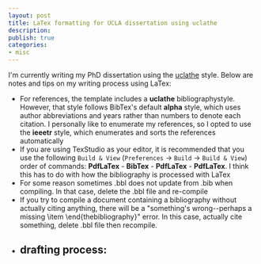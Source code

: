 ```yaml
---
layout: post
title: LaTex formatting for UCLA dissertation using uclathe 
description: 
publish: true
categories: 
- misc
---
```


I'm currently writing my PhD dissertation using the [uclathe](https://github.com/uclathes/uclathes) style. Below are notes and tips on my writing process using LaTex:

* For references, the template includes a **uclathe** bibliographystyle. However, that style follows BibTex's default **alpha** style, which uses author abbreviations and years rather than numbers to denote each citation. I personally like to enumerate my references, so I opted to use the **ieeetr** style, which enumerates and sorts the references automatically
* If you are using TexStudio as your editor, it is recommended that you use the following `Build & View` (`Preferences` -> `Build` -> `Build & View`) order of commands: **PdfLaTex** - **BibTex** - **PdfLaTex** - **PdfLaTex**. I think this has to do with how the bibliography is processed with LaTex
* For some reason sometimes .bbl does not update from .bib when compiling. In that case, delete the .bbl file and re-compile
* If you try to compile a document containing a bibliography without actually citing anything, there will be a "something's wrong--perhaps a missing \item \end{thebibliography}" error. In this case, actually cite something, delete .bbl file then recompile. 
* drafting process: 
	- 
	









